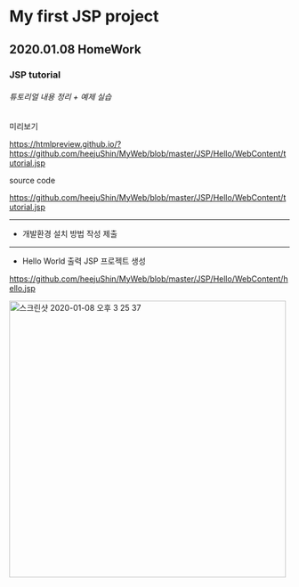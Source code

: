 # My first JSP project

## 2020.01.08 HomeWork

### JSP tutorial

###### 튜토리얼 내용 정리 + 예제 실습

미리보기 

https://htmlpreview.github.io/?https://github.com/heejuShin/MyWeb/blob/master/JSP/Hello/WebContent/tutorial.jsp

source code 

https://github.com/heejuShin/MyWeb/blob/master/JSP/Hello/WebContent/tutorial.jsp

---------------------------

* 개발환경 설치 방법 작성 제출

---------------------------

* Hello World 출력 JSP 프로젝트 생성

https://github.com/heejuShin/MyWeb/blob/master/JSP/Hello/WebContent/hello.jsp

<img width="497" alt="스크린샷 2020-01-08 오후 3 25 37" src="https://user-images.githubusercontent.com/49302519/71955277-2ee58e00-322b-11ea-88df-c0a8b23b93da.png">

